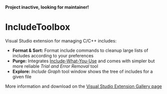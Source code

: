 **Project inactive, looking for maintainer!**

# IncludeToolbox
Visual Studio extension for managing C/C++ includes:
* **Format & Sort:** Format include commands to cleanup large lists of includes according to your preferences
* **Purge:** Integrates [Include-What-You-Use](https://github.com/include-what-you-use/include-what-you-use) and comes with simpler but more reliable _Trial and Error Removal_ tool
* **Explore:** _Include Graph_ tool window shows the tree of includes for a given file
 
More information and download on the [Visual Studio Extension Gallery page](https://visualstudiogallery.msdn.microsoft.com/28c36d4f-425a-4bfe-9449-03f07b35f7b0)
